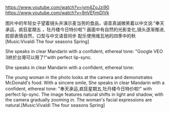https://www.youtube.com/watch?v=iym4ZoJzi90
https://www.youtube.com/watch?v=9nVEfjmDlVk



图片中的年轻女子望着镜头并演示麦当劳的食品，语音真诚微笑着以中文说:“奉天承运，疯狂星期五 ，牡丹楼今日特价啦”!
画面中有自然的光影变化,镜头逐渐推进,脸部表情自然，口型与中文语音同步
配乐使用维瓦地的四季中的秋
[Music:Vivaldi The four seasons Spring]

She speaks in clear Mandarin with a confident, ethereal tone: "Google VEO 3終於台灣可以用了!"with perfect lip-sync.


She speaks in clear Mandarin with a confident, ethereal tone:


The young woman in the photo looks at the camera and demonstrates McDonald's food. With a sincere smile, She speaks in clear Mandarin with a confident, ethereal tone: "奉天承运,疯狂星期五,牡丹楼今日特价啦!" with perfect lip-sync.
The image features natural shifts in light and shadow, with the camera gradually zooming in. The woman's facial expressions are natural.[Music:Vivaldi The four seasons Spring]


